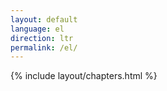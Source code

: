 ```yaml
---
layout: default
language: el
direction: ltr
permalink: /el/
---
```


{% include layout/chapters.html %}
